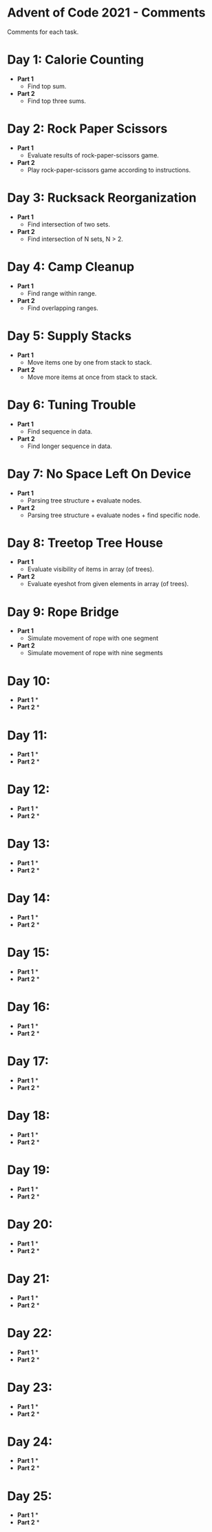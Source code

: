 # Advent of Code 2021 - Comments

Comments for each task.

# Day 1: Calorie Counting

* **Part 1**
	* Find top sum.
* **Part 2**
	* Find top three sums.

# Day 2: Rock Paper Scissors

* **Part 1**
	* Evaluate results of rock-paper-scissors game.
* **Part 2**
	* Play rock-paper-scissors game according to instructions.

# Day 3: Rucksack Reorganization

* **Part 1**
	* Find intersection of two sets.
* **Part 2**
	* Find intersection of N sets, N > 2.

# Day 4: Camp Cleanup

* **Part 1**
	* Find range within range.
* **Part 2**
	* Find overlapping ranges.

# Day 5: Supply Stacks

* **Part 1**
	* Move items one by one from stack to stack.
* **Part 2**
	* Move more items at once from stack to stack.

# Day 6: Tuning Trouble

* **Part 1**
	* Find sequence in data.
* **Part 2**
	* Find longer sequence in data.

# Day 7: No Space Left On Device

* **Part 1**
	* Parsing tree structure + evaluate nodes.
* **Part 2**
	* Parsing tree structure + evaluate nodes + find specific node.
 
# Day 8: Treetop Tree House

* **Part 1**
	* Evaluate visibility of items in array (of trees).
* **Part 2**
	* Evaluate eyeshot from given elements in array (of trees).

# Day 9: Rope Bridge

* **Part 1**
	* Simulate movement of rope with one segment
* **Part 2**
	* Simulate movement of rope with nine segments

# Day 10: 

* **Part 1**
	*
* **Part 2**
	*

# Day 11: 

* **Part 1**
	*
* **Part 2**
	*

# Day 12: 

* **Part 1**
	*
* **Part 2**
	*

# Day 13: 

* **Part 1**
	*
* **Part 2**
	*

# Day 14: 

* **Part 1**
	*
* **Part 2**
	*

# Day 15: 

* **Part 1**
	*
* **Part 2**
	*

# Day 16: 

* **Part 1**
	*
* **Part 2**
	*

# Day 17: 

* **Part 1**
	*
* **Part 2**
	*

# Day 18: 

* **Part 1**
	*
* **Part 2**
	*

# Day 19: 

* **Part 1**
	*
* **Part 2**
	*

# Day 20: 

* **Part 1**
	*
* **Part 2**
	*

# Day 21: 

* **Part 1**
	*
* **Part 2**
	*

# Day 22: 

* **Part 1**
	*
* **Part 2**
	*

# Day 23: 

* **Part 1**
	*
* **Part 2**
	*

# Day 24: 

* **Part 1**
	*
* **Part 2**
	*

# Day 25: 

* **Part 1**
	*
* **Part 2**
	*
